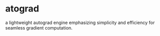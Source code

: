 # atograd
a lightweight autograd engine emphasizing simplicity and efficiency for seamless gradient computation.
